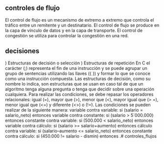 ## controles de flujo
El control de flujo es un mecanismo de extremo a extremo que controla el tráfico entre un remitente y un destinatario. El control de flujo se produce en la capa de vínculo de datos y en la capa de transporte. El control de congestión se utiliza para controlar la congestión en una red.
## decisiones
)  Estructuras de decisión o selección ) Estructuras de repetición  En C el carácter (;) representa el fin de una instrucción y se puede agrupar un grupo de sentencias utilizando las llaves ({ }) y formar lo que se conoce como una instrucción compuesta.  Las estructuras de decisión, como su nombre lo indica, son estructuras que se usan en caso  tal de que un algoritmo tenga alguna pregunta o tenga que decidir sobre una operación cualquiera.  Para realizar las condiciones, se debe repasar los operadores relacionales: igual (=), mayor que (>), menor que (<), mayor igual que (> =), menor igual que (<=) y diferente (<>) o (!=). Las condiciones se pueden realizar de la siguiente manera:  variable contra variable:  si (salario = salario_neto) entonces  variable contra constante:  si (salario > 5´000.000) entonces  constante contra variable:  si (500.000 < salario_neto) entonces  variable contra cálculo:  si (salario >= salario+aumento) entonces  cálculo contra variable:  si (salario–aumento <= salario_neto) entonces  constante contra cálculo:  si (450.000 != salario - dismin) entonces .# controles_flujos
